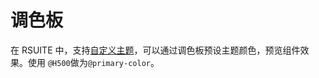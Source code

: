 # 调色板

在 RSUITE 中，支持[自定义主题](/guide/customization)，可以通过调色板预设主题颜色，预览组件效果。使用 `@H500`做为`@primary-color`。

<br/>
